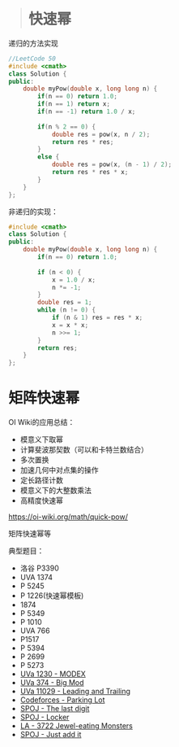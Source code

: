 > # 快速幂

递归的方法实现

```c++
//LeetCode 50
#include <cmath>
class Solution {
public:
    double myPow(double x, long long n) {
        if(n == 0) return 1.0;
        if(n == 1) return x;
        if(n == -1) return 1.0 / x;
        
        if(n % 2 == 0) {
            double res = pow(x, n / 2);
            return res * res;
        }
        else {
            double res = pow(x, (n - 1) / 2);
            return res * res * x;
        }    
    }
};
```

非递归的实现：

```c++
#include <cmath>
class Solution {
public:
    double myPow(double x, long long n) {
        if(n == 0) return 1.0;
        
        if (n < 0) {
            x = 1.0 / x;
            n *= -1;
        }
        double res = 1;
        while (n != 0) {
            if (n & 1) res = res * x;
            x = x * x;
            n >>= 1;
        }
        return res;
    }
};
```

# 矩阵快速幂





OI Wiki的应用总结：

* 模意义下取幂
* 计算斐波那契数（可以和卡特兰数结合）
* 多次置换
* 加速几何中对点集的操作
* 定长路径计数
* 模意义下的大整数乘法
* 高精度快速幂

<https://oi-wiki.org/math/quick-pow/>

矩阵快速幂等

典型题目：

* 洛谷 P3390
* UVA 1374
* P 5245
* P 1226(快速幂模板)
* 1874
* P 5349
* P 1010
* UVA 766
* P1517
* P 5394
* P 2699
* P 5273
* [UVa 1230 - MODEX](http://uva.onlinejudge.org/index.php?option=com_onlinejudge&Itemid=8&category=24&page=show_problem&problem=3671)
* [UVa 374 - Big Mod](http://uva.onlinejudge.org/index.php?option=com_onlinejudge&Itemid=8&category=24&page=show_problem&problem=310)
* [UVa 11029 - Leading and Trailing](https://uva.onlinejudge.org/index.php?option=onlinejudge&page=show_problem&problem=1970)
* [Codeforces - Parking Lot](http://codeforces.com/problemset/problem/630/I)
* [SPOJ - The last digit](http://www.spoj.com/problems/LASTDIG/)
* [SPOJ - Locker](http://www.spoj.com/problems/LOCKER/)
* [LA - 3722 Jewel-eating Monsters](https://icpcarchive.ecs.baylor.edu/index.php?option=com_onlinejudge&Itemid=8&page=show_problem&problem=1723)
* [SPOJ - Just add it](http://www.spoj.com/problems/ZSUM/)

